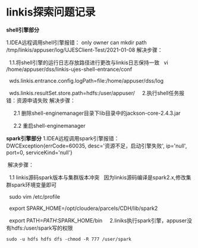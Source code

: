 # linkis探索问题记录

**shell引擎部分**

1.IDEA远程调用shell引擎报错： only owner can mkdir path /tmp/linkis/appuser/log/UJESClient-Test/2021-01-08
解决步骤：

  	1.1.将shell引擎的运行日志存放路径进行更改与linkis日志保持一致
  		vi /home/appuser/dss/linkis-ujes-shell-entrance/conf
		
  		wds.linkis.entrance.config.logPath=file:/home/appuser/dss/log
		
  		wds.linkis.resultSet.store.path=hdfs:/user/appuser/
   
2.执行shell任务报错：资源申请失败
解决步骤：

      2.1 删除shell-enginemanager目录下lib目录中的jackson-core-2.4.3.jar
      
      2.2 重启shell-enginemanager


**spark引擎部分**
1.IDEA远程调用spark引擎报错：DWCException{errCode=60035, desc='资源不足，启动引擎失败', ip='null', port=0, serviceKind='null'}

  解决步骤：
    
  	1.1 linkis源码spark版本与集群版本冲突
  		因为linkis源码编译是spark2.x,修改集群spark环境变量即可
		
  		sudo vim /etc/profile
		
  		export SPARK_HOME=/opt/cloudera/parcels/CDH/lib/spark2
		
  		export PATH=$PATH:$SPARK_HOME/bin
   
2.liniks执行spark引擎，appuser没有hdfs:/user/spark写的权限

	sudo -u hdfs hdfs dfs -chmod -R 777 /user/spark


